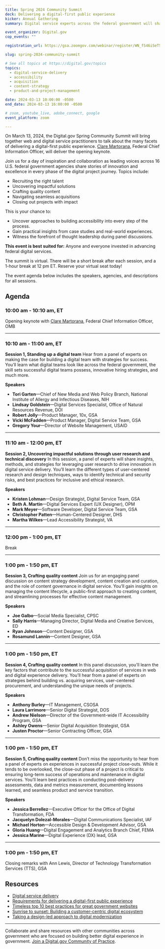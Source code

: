 ```yaml
---
title: Spring 2024 Community Summit
deck: Delivering a digital-first public experience
kicker: Annual Gathering
summary: Digital service experts across the federal government will share case studies and best practices on delivering a digital-first public experience.

event_organizer: Digital.gov
cop_events: ""

registration_url: https://gsa.zoomgov.com/webinar/register/WN_fS46iSeTSG6ww_VNpzUPeQ

slug: spring-2024-community-summit

# See all topics at https://digital.gov/topics
topics:
  - digital-service-delivery
  - accessibility
  - acquisition
  - content-strategy
  - product-and-project-management

date: 2024-03-13 10:00:00 -0500
end_date: 2024-03-13 16:00:00 -0500

# zoom, youtube_live, adobe_connect, google
event_platform: zoom

---
```


On March 13, 2024, the Digital.gov Spring Community Summit will bring together web and digital service practitioners to talk about the many facets of delivering a digital-first public experience. [Clare Martorana](https://www.cio.gov/about/members-and-leadership/martorana-clare/), Federal Chief Information Officer, will deliver the opening keynote.

Join us for a day of inspiration and collaboration as leading voices across 16 U.S. federal government agencies share stories of innovation and excellence in every phase of the digital project journey. Topics include:

* Recruiting the right talent
* Uncovering impactful solutions
* Crafting quality content
* Navigating seamless acquisitions
* Closing out projects with impact

This is your chance to:

* Uncover approaches to building accessibility into every step of the process.
* Gain practical insights from case studies and real-world experiences.
* Witness the forefront of thought leadership during panel discussions.

**This event is best suited for:** Anyone and everyone invested in advancing federal digital services.

The summit is virtual. There will be a short break after each session, and a 1-hour break at 12 pm ET. Reserve your virtual seat today!

The event agenda below includes the speakers, agencies, and descriptions for all sessions.

## Agenda

### 10:00 am - 10:10 am, ET

Opening keynote with [Clare Martorana](https://www.cio.gov/about/members-and-leadership/martorana-clare/), Federal Chief Information Officer, OMB

---

### 10:10 am - 11:00 am, ET

**Session 1, Standing up a digital team**
Hear from a panel of experts on making the case for building a digital team with strategies for success. You’ll learn what digital teams look like across the federal government, the skill sets successful digital teams possess, innovative hiring strategies, and much more.

**Speakers**

* **Tori Garten**—Chief of New Media and Web Policy Branch, National Institute of Allergy and Infectious Diseases, NIH
* **Lindsay Goldstein**—Digital Services Specialist, Office of Natural Resources Revenue, DOI
* **Robert Jolly**—Product Manager, 10x, GSA
* **Vicki McFadden**—Product Manager, Digital Service Team, GSA
* **Gregory Your**—Director of Website Management, USAID

---

### 11:10 am - 12:00 pm, ET

**Session 2, Uncovering impactful solutions through user research and technical discovery**
In this session, a panel of experts will share insights, methods, and strategies for leveraging user research to drive innovation in digital service delivery. You’ll learn the different types of user-centered research and design techniques, ways to identify technical and security risks, and best practices for inclusive and ethical research.

**Speakers**

* **Kristen Lohman**—Design Strategist, Digital Service Team, GSA
* **Beth A. Martin**—Digital Services Expert (UX Designer), OPM
* **Mark Meyer**—Software Developer, Digital Service Team, GSA
* **Christopher Patten**—Human-Centered Designer, DHS
* **Martha Wilkes**—Lead Accessibility Strategist, VA

---

### 12:00 pm - 1:00 pm, ET

Break

---

### 1:00 pm - 1:50 pm, ET

**Session 3, Crafting quality content**
Join us for an engaging panel discussion on content strategy development, content creation and curation, and the role of content governance in digital service. You’ll gain insights on managing the content lifecycle, a public-first approach to creating content, and streamlining processes for effective content management.

**Speakers**

* **Joe Galbo**—Social Media Specialist, CPSC
* **Sally Harris**—Managing Director, Digital Media and Creative Services, ED
* **Ryan Johnson**—Content Designer, GSA
* **Rosamund Lannin**—Content Designer, GSA

---

### 1:00 pm - 1:50 pm, ET

**Session 4, Crafting quality content**
In this panel discussion, you’ll learn the key factors that contribute to the successful acquisition of services in web and digital experience delivery. You’ll hear from a panel of experts on strategies behind building vs. acquiring services, user-centered procurement, and understanding the unique needs of projects.

**Speakers**

* **Anthony Burley**—IT Management, CSOSA
* **Laura Larrimore**—Senior Digital Strategist, DOS
* **Andrew Nielson**—Director of the Government-wide IT Accessibility Program, GSA
* **Ashley Owens**—Senior Digital Acquisition Strategist, GSA
* **Justen Proctor**—Senior Contracting Officer, GSA

---

### 1:00 pm - 1:50 pm, ET

**Session 5, Crafting quality content**
Don’t miss the opportunity to hear from a panel of experts on experiences in successful project close-outs. While it tends to be overlooked, the close-out phase of a project is critical to ensuring long-term success of operations and maintenance in digital services. You’ll learn best practices in conducting post-delivery assessments, data and metrics measurement, documenting lessons learned, and seamless product and service transition.

**Speakers**

* **Jessica Berrellez**—Executive Officer for the Office of Digital Transformation, FDA
* **Jacquelyn Dolezal-Morales**—Digital Communications Specialist, IAF
* **Michael Horton**—Accessible Design & Development Advisor, GSA
* **Gloria Huang**—Digital Engagement and Analytics Branch Chief, FEMA
* **Jessica Marine**—Digital Experience (DX) lead, GSA
---

### 1:00 pm - 1:50 pm, ET

Closing remarks with Ann Lewis, Director of Technology Transformation Services (TTS), GSA

## Resources

* [Digital service delivery](https://digital.gov/topics/digital-service-delivery/)
* [Requirements for delivering a digital-first public experience](https://digital.gov/resources/delivering-digital-first-public-experience/)
* [Timeless top 10 best practices for great government websites](https://digital.gov/2024/02/09/timeless-top-10-best-practices-for-great-government-websites/)
* [Sunrise to sunset: Building a customer-centric digital ecosystem](https://digital.gov/2022/10/14/sunrise-to-sunset-building-a-customer-centric-digital-ecosystem/)
* [Taking a design-led approach to digital modernization](https://digital.gov/2022/10/07/taking-a-design-led-approach-to-digital-modernization/)

- - -

Collaborate and share resources with other communities across government who are focused on building better digital experience in government. [Join a Digital.gov Community of Practice](https://digital.gov/communities/).
